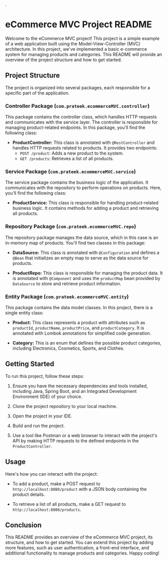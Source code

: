 .
# eCommerce MVC Project README

Welcome to the eCommerce MVC project! This project is a simple example of a web application built using the Model-View-Controller (MVC) architecture. In this project, we've implemented a basic e-commerce system for managing products and categories. This README will provide an overview of the project structure and how to get started.

## Project Structure

The project is organized into several packages, each responsible for a specific part of the application.

### Controller Package (`com.prateek.ecommerceMVC.controller`)

This package contains the controller class, which handles HTTP requests and communicates with the service layer. The controller is responsible for managing product-related endpoints. In this package, you'll find the following class:

- **ProductController:** This class is annotated with `@RestController` and handles HTTP requests related to products. It provides two endpoints:
  - `POST /product`: Adds a new product to the system.
  - `GET /products`: Retrieves a list of all products.

### Service Package (`com.prateek.ecommerceMVC.service`)

The service package contains the business logic of the application. It communicates with the repository to perform operations on products. Here, you'll find the following class:

- **ProductService:** This class is responsible for handling product-related business logic. It contains methods for adding a product and retrieving all products.

### Repository Package (`com.prateek.ecommerceMVC.repo`)

The repository package manages the data source, which in this case is an in-memory map of products. You'll find two classes in this package:

- **DataSource:** This class is annotated with `@Configuration` and defines a `@Bean` that initializes an empty map to serve as the data source for products.

- **ProductRepo:** This class is responsible for managing the product data. It is annotated with `@Component` and uses the `productMap` bean provided by `DataSource` to store and retrieve product information.

### Entity Package (`com.prateek.ecommerceMVC.entity`)

This package contains the data model classes. In this project, there is a single entity class:

- **Product:** This class represents a product with attributes such as `productId`, `productName`, `productPrice`, and `productCategory`. It is annotated with Lombok annotations for simplified code generation.

- **Category:** This is an enum that defines the possible product categories, including Electronics, Cosmetics, Sports, and Clothes.

## Getting Started

To run this project, follow these steps:

1. Ensure you have the necessary dependencies and tools installed, including Java, Spring Boot, and an Integrated Development Environment (IDE) of your choice.

2. Clone the project repository to your local machine.

3. Open the project in your IDE.

4. Build and run the project.

5. Use a tool like Postman or a web browser to interact with the project's API by making HTTP requests to the defined endpoints in the `ProductController`.

## Usage

Here's how you can interact with the project:

- To add a product, make a POST request to `http://localhost:8080/product` with a JSON body containing the product details.

- To retrieve a list of all products, make a GET request to `http://localhost:8080/products`.

## Conclusion

This README provides an overview of the eCommerce MVC project, its structure, and how to get started. You can extend this project by adding more features, such as user authentication, a front-end interface, and additional functionality to manage products and categories. Happy coding!
